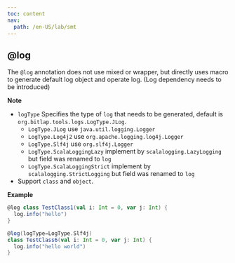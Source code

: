 ```yaml
---
toc: content
nav:
  path: /en-US/lab/smt
---
```


## @log

The `@log` annotation does not use mixed or wrapper, but directly uses macro to generate default log object and operate log. (Log dependency needs to be introduced)

**Note**

- `logType` Specifies the type of `log` that needs to be generated, default is `org.bitlap.tools.logs.LogType.JLog`.
  - `LogType.JLog` use `java.util.logging.Logger`
  - `LogType.Log4j2` use `org.apache.logging.log4j.Logger`
  - `LogType.Slf4j` use `org.slf4j.Logger`
  - `LogType.ScalaLoggingLazy` implement by `scalalogging.LazyLogging` but field was renamed to `log`
  - `LogType.ScalaLoggingStrict` implement by `scalalogging.StrictLogging` but field was renamed to `log`
- Support `class` and `object`.

**Example**

```scala
@log class TestClass1(val i: Int = 0, var j: Int) {
  log.info("hello")
}

@log(logType=LogType.Slf4j)
class TestClass6(val i: Int = 0, var j: Int) {
  log.info("hello world")
}
```

